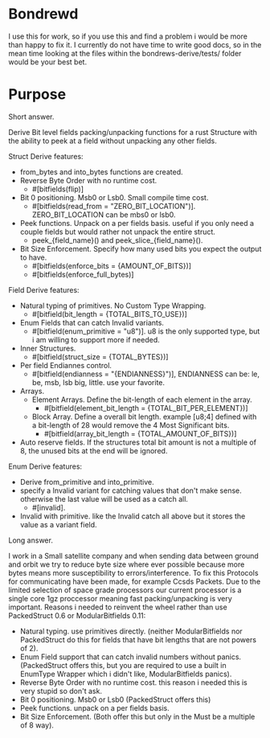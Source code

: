 # Bondrewd
I use this for work, so if you use this and find a problem i would be more than happy to fix it.
I currently do not have time to write good docs, so in the mean time looking at the files within the bondrews-derive/tests/ folder would be your best bet.
# Purpose
Short answer.

Derive Bit level fields packing/unpacking functions for a rust Structure with the ability to peek at a field without unpacking any other fields. 

Struct Derive features:
- from_bytes and into_bytes functions are created.
- Reverse Byte Order with no runtime cost. 
  - #[bitfields(flip)]
- Bit 0 positioning. Msb0 or Lsb0. Small compile time cost. 
  - #[bitfields(read_from = "ZERO_BIT_LOCATION")]. ZERO_BIT_LOCATION can be mbs0 or lsb0.
- Peek functions. Unpack on a per fields basis. useful if you only need a couple fields but would rather not unpack the entire struct. 
  - peek_{field_name}() and peek_slice_{field_name}().
- Bit Size Enforcement. Specify how many used bits you expect the output to have. 
  - #[bitfields(enforce_bits = {AMOUNT_OF_BITS})]
  - #[bitfields(enforce_full_bytes)]

Field Derive features: 
- Natural typing of primitives. No Custom Type Wrapping. 
  - #[bitfield(bit_length = {TOTAL_BITS_TO_USE})]
- Enum Fields that can catch Invalid variants. 
  - #[bitfield(enum_primitive = "u8")]. u8 is the only supported type, but i am willing to support more if needed.
- Inner Structures. 
  - #[bitfield(struct_size = {TOTAL_BYTES})]
- Per field Endiannes control. 
  - #[bitfield(endianness = "{ENDIANNESS}")], ENDIANNESS can be: le, be, msb, lsb big, little. use your favorite.
- Arrays.
  - Element Arrays. Define the bit-length of each element in the array. 
    - #[bitfield(element_bit_length = {TOTAL_BIT_PER_ELEMENT})]
  - Block Array. Define a overall bit length. example [u8;4] defined with a bit-length of 28 would remove the 4 Most Significant bits. 
    - #[bitfield(array_bit_length = {TOTAL_AMOUNT_OF_BITS})]
- Auto reserve fields. If the structures total bit amount is not a multiple of 8, the unused bits at the end will be ignored.

Enum Derive features: 
- Derive from_primitive and into_primitive.
- specify a Invalid variant for catching values that don't make sense. otherwise the last value will be used as a catch all.
  - #[invalid].
- Invalid with primitive. like the Invalid catch all above but it stores the value as a variant field.

Long answer.

I work in a Small satellite company and when sending data between ground and orbit we try to reduce byte size where ever possible because more bytes means more susceptibility to errors/interference. To fix this Protocols for communicating have been made, for example Ccsds Packets. Due to the limited selection of space grade processors our current processor is a single core 1gz proccessor meaning fast packing/unpacking is very important.
Reasons i needed to reinvent the wheel rather than use PackedStruct 0.6 or ModularBitfields 0.11: 
  - Natural typing. use primitives directly. (neither ModularBitfields nor PackedStruct do this for fields that have bit lengths that are not powers of 2).
  - Enum Field support that can catch invalid numbers without panics. (PackedStruct offers this, but you are required to use a built in EnumType Wrapper which i didn't like, ModularBitfields panics).
  - Reverse Byte Order with no runtime cost. this reason i needed this is very stupid so don't ask.
  - Bit 0 positioning. Msb0 or Lsb0 (PackedStruct offers this)
  - Peek functions. unpack on a per fields basis.
  - Bit Size Enforcement. (Both offer this but only in the Must be a multiple of 8 way).
